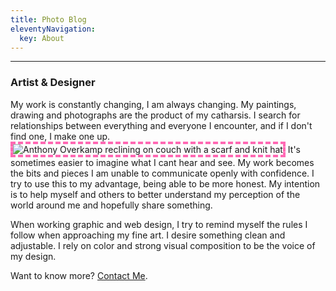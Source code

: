 ```yaml
---
title: Photo Blog
eleventyNavigation:
  key: About
---
```

---

<style>
    img {
        border: 0.25rem dashed hotpink;
    }
</style>

### Artist & Designer

My work is constantly changing, I am always changing. My paintings, drawing and photographs are the product of my catharsis. I search for relationships between everything and everyone I encounter, and if I don't find one, I make one up. ![Anthony Overkamp reclining on couch with a scarf and knit hat](https://aoverkamp.com/portals/0/ao-scarf-2019-min.png "Anthony Overkamp reclining on couch with a scarf and knit hat") It's sometimes easier to imagine what I cant hear and see. My work becomes the bits and pieces I am unable to communicate openly with confidence. I try to use this to my advantage, being able to be more honest. My intention is to help myself and others to better understand my perception of the world around me and hopefully share something.

When working graphic and web design, I try to remind myself the rules I follow when approaching my fine art. I desire something clean and adjustable. I rely on color and strong visual composition to be the voice of my design.

Want to know more? [Contact Me](mailto:aoverkamp@gmail.com?subject=hello%20from%20the%20website).
